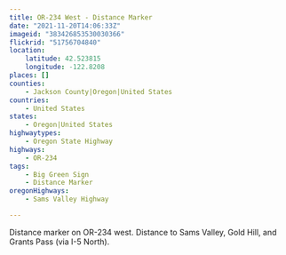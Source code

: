 ```yaml
---
title: OR-234 West - Distance Marker
date: "2021-11-20T14:06:33Z"
imageid: "383426853530030366"
flickrid: "51756704840"
location:
    latitude: 42.523815
    longitude: -122.8208
places: []
counties:
    - Jackson County|Oregon|United States
countries:
    - United States
states:
    - Oregon|United States
highwaytypes:
    - Oregon State Highway
highways:
    - OR-234
tags:
    - Big Green Sign
    - Distance Marker
oregonHighways:
    - Sams Valley Highway

---
```

Distance marker on OR-234 west.  Distance to Sams Valley, Gold Hill, and Grants Pass (via I-5 North).